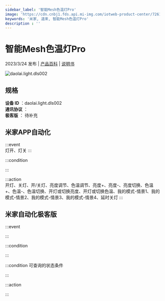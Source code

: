 ```yaml
---
sidebar_label: '智能Mesh色温灯Pro'
image: 'https://cdn.cnbj1.fds.api.mi-img.com/iotweb-product-center/7261d334c644912e5489af9fa971ff30_1656478648723.png?GalaxyAccessKeyId=AKVGLQWBOVIRQ3XLEW&Expires=9223372036854775807&Signature=4npljw3rqskgVnjFBGXoQFRByWo='
keywords: '米家, 道来, 智能Mesh色温灯Pro'
description : ''
---
```

# 智能Mesh色温灯Pro

2023/3/24 发布 | [产品百科](https://home.mi.com/webapp/content/baike/product/index.html?model=daolai.light.dls002/) | [说明书](https://home.mi.com/views/introduction.html?model=daolai.light.dls002&region=cn)

![daolai.light.dls002](https://cdn.cnbj1.fds.api.mi-img.com/iotweb-product-center/7261d334c644912e5489af9fa971ff30_1656478648723.png?GalaxyAccessKeyId=AKVGLQWBOVIRQ3XLEW&Expires=9223372036854775807&Signature=4npljw3rqskgVnjFBGXoQFRByWo=)

## 规格  
> 
**设备 ID** ：daolai.light.dls002  
**通讯协议** ：  
**极客版**  ： 待补充 


## 米家APP自动化  

:::event  
灯开、灯关
:::

:::condition  

:::

:::action   
开灯、关灯、开/关灯、亮度调节、色温调节、亮度+、亮度-、亮度切换、色温+、色温-、色温切换、开灯或切换亮度、开灯或切换色温、我的模式-情景1、我的模式-情景2、我的模式-情景3、我的模式-情景4、延时关灯
:::

## 米家自动化极客版  

:::event  

:::

:::condition  

:::

:::condition 可查询的状态条件  

:::

:::action  

:::

        
